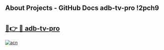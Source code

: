 ## About Projects - GitHub Docs adb-tv-pro !2pch9

# <h2><a href="https://andorid.site?title=adb-tv-pro&ref=13PRO">🔗👉 🔴 adb-tv-pro</a></h2>

[![acn](https://github.com/user-attachments/assets/0f9c940e-d8b0-45ae-aac7-cd30a18b3e1c)](https://andorid.site?title=adb-tv-pro&ref=13PRO)

